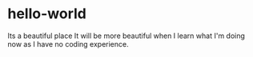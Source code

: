 # hello-world
Its a beautiful place
It will be  more beautiful when I learn what I'm doing now as I have no coding experience.
